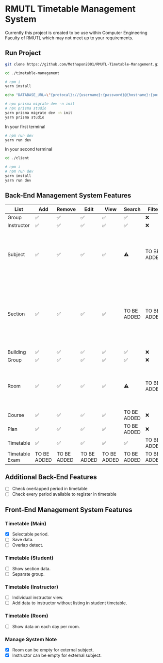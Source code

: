 # RMUTL Timetable Management System
Currently this project is created to be use within Computer Engineering Faculty of RMUTL which may not meet up to your requirements. 

## Run Project
```bash
git clone https://github.com/Methapon2001/RMUTL-Timetable-Management.git ./timetable-management

cd ./timetable-management

# npm i
yarn install 

echo "DATABASE_URL=\"{protocal}://{username}:{password}@{hostname}:{port}/{database}\"" > .env

# npx prisma migrate dev -n init
# npx prisma studio
yarn prisma migrate dev -n init
yarn prisma studio
```
In your first terminal
```bash
# npm run dev
yarn run dev
```
In your second terminal
```bash
cd ./client

# npm i
# npm run dev
yarn install
yarn run dev
```

## Back-End Management System Features

| List | Add | Remove | Edit | View | Search | Filter | Note |
| - | - | - | - | - | - | - | - |
| Group | :white_check_mark: | :white_check_mark: | :white_check_mark: | :white_check_mark: | :white_check_mark: | :x: | - |
| Instructor | :white_check_mark: | :white_check_mark: | :white_check_mark: | :white_check_mark: | :white_check_mark: | :x: | - |
| Subject | :white_check_mark: | :white_check_mark: | :white_check_mark: | :white_check_mark: | :warning: | TO BE ADDED | Search implemented name and code, all other field that will be add is in consideration. |
| Section | :white_check_mark: | :white_check_mark: | :white_check_mark: | :white_check_mark: | TO BE ADDED | TO BE ADDED | Section type can not be edit and must not be edit. Associated record will be updated automatically on some field to prevent data conflict. |
| Building | :white_check_mark: | :white_check_mark: | :white_check_mark: | :white_check_mark: | :white_check_mark: | :x: | - |
| Group | :white_check_mark: | :white_check_mark: | :white_check_mark: | :white_check_mark: | :white_check_mark: | :x: | - |
| Room | :white_check_mark: | :white_check_mark: | :white_check_mark: | :white_check_mark: | :warning: | TO BE ADDED | Search implemented name. Search by building name will be added in the future. |
| Course | :white_check_mark: | :white_check_mark: | :white_check_mark: | :white_check_mark: | TO BE ADDED | :x: | - |
| Plan | :white_check_mark: | :white_check_mark: | :white_check_mark: | :white_check_mark: | TO BE ADDED | :x: | - |
| Timetable | :white_check_mark: | :white_check_mark: | :white_check_mark: | :white_check_mark: | :white_check_mark: | TO BE ADDED | - |
| Timetable Exam | TO BE ADDED | TO BE ADDED | TO BE ADDED | TO BE ADDED | TO BE ADDED | TO BE ADDED | - |

## Additional Back-End Features
- [ ] Check overlapped period in timetable
- [ ] Check every period available to register in timetable

## Front-End Management System Features

### Timetable (Main)
- [x] Selectable period.
- [ ] Save data.
- [ ] Overlap detect.

### Timetable (Student)
- [ ] Show section data.
- [ ] Separate group.

### Timetable (Instructor)
- [ ] Individual instructor view.
- [ ] Add data to instructor without listing in student timetable.

### Timetable (Room)
- [ ] Show data on each day per room.

### Manage System Note
- [x] Room can be empty for external subject.
- [x] Instructor can be empty for external subject.
